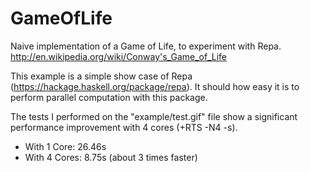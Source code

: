 GameOfLife
==========

Naive implementation of a Game of Life, to experiment with Repa.
http://en.wikipedia.org/wiki/Conway's_Game_of_Life

This example is a simple show case of Repa (https://hackage.haskell.org/package/repa).
It should how easy it is to perform parallel computation with this package.

The tests I performed on the "example/test.gif" file show a significant performance improvement with 4 cores (+RTS -N4 -s).
- With 1 Core: 26.46s
- With 4 Cores: 8.75s (about 3 times faster)
